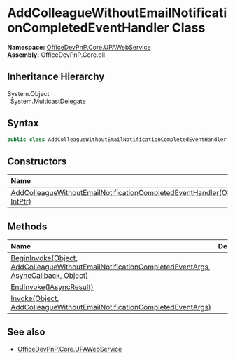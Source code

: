 # AddColleagueWithoutEmailNotificationCompletedEventHandler Class
  

**Namespace:** [OfficeDevPnP.Core.UPAWebService](OfficeDevPnP.Core.UPAWebService.md)  
**Assembly:** OfficeDevPnP.Core.dll  
## Inheritance Hierarchy
System.Object  
&ensp;System.MulticastDelegate  
## Syntax
```C#
public class AddColleagueWithoutEmailNotificationCompletedEventHandler: MulticastDelegate
```
## Constructors
|**Name**|**Description**|
|:-----|:-----|
| [AddColleagueWithoutEmailNotificationCompletedEventHandler(Object, IntPtr)](OfficeDevPnP.Core.UPAWebService.AddColleagueWithoutEmailNotificationCompletedEventHandler.ctor1.md) |  
## Methods
|**Name**|**Description**|
|:-----|:-----|
| [BeginInvoke(Object, AddColleagueWithoutEmailNotificationCompletedEventArgs, AsyncCallback, Object)](OfficeDevPnP.Core.UPAWebService.AddColleagueWithoutEmailNotificationCompletedEventHandler.d70ae3d2.md) | 
| [EndInvoke(IAsyncResult)](OfficeDevPnP.Core.UPAWebService.AddColleagueWithoutEmailNotificationCompletedEventHandler.c9867657.md) | 
| [Invoke(Object, AddColleagueWithoutEmailNotificationCompletedEventArgs)](OfficeDevPnP.Core.UPAWebService.AddColleagueWithoutEmailNotificationCompletedEventHandler.5b32bfc2.md) | 
## See also
- [OfficeDevPnP.Core.UPAWebService](OfficeDevPnP.Core.UPAWebService.md)
